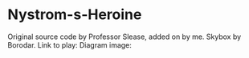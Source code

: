 # Nystrom-s-Heroine
Original source code by Professor Slease, added on by me. Skybox by Borodar. 
Link to play:
Diagram image:
